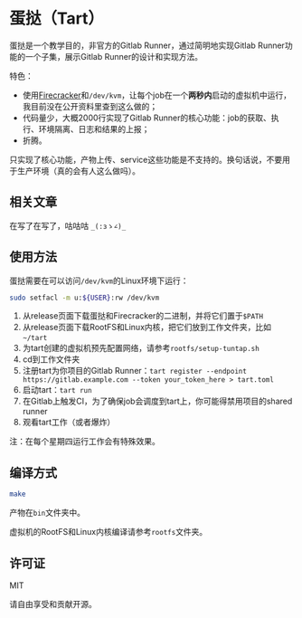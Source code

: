 # 蛋挞（Tart）

蛋挞是一个教学目的，非官方的Gitlab Runner，通过简明地实现Gitlab Runner功能的一个子集，展示Gitlab Runner的设计和实现方法。

特色：

* 使用[Firecracker](https://firecracker-microvm.github.io/)和`/dev/kvm`，让每个job在一个**两秒内**启动的虚拟机中运行，我目前没在公开资料里查到这么做的；
* 代码量少，大概2000行实现了Gitlab Runner的核心功能：job的获取、执行、环境隔离、日志和结果的上报；
* 折腾。

只实现了核心功能，产物上传、service这些功能是不支持的。换句话说，不要用于生产环境（真的会有人这么做吗）。

## 相关文章

在写了在写了，咕咕咕 `_(:зゝ∠)_`

## 使用方法

蛋挞需要在可以访问`/dev/kvm`的Linux环境下运行：

```bash
sudo setfacl -m u:${USER}:rw /dev/kvm
```

1. 从release页面下载蛋挞和Firecracker的二进制，并将它们置于`$PATH`
2. 从release页面下载RootFS和Linux内核，把它们放到工作文件夹，比如`~/tart`
3. 为tart创建的虚拟机预先配置网络，请参考`rootfs/setup-tuntap.sh`
4. cd到工作文件夹
5. 注册tart为你项目的Gitlab Runner：`tart register --endpoint https://gitlab.example.com --token your_token_here > tart.toml`
6. 启动tart：`tart run`
7. 在Gitlab上触发CI，为了确保job会调度到tart上，你可能得禁用项目的shared runner
8. 观看tart工作（或者爆炸）

注：在每个星期四运行工作会有特殊效果。

## 编译方式

```bash
make
```

产物在`bin`文件夹中。

虚拟机的RootFS和Linux内核编译请参考`rootfs`文件夹。

## 许可证

MIT

请自由享受和贡献开源。